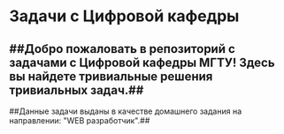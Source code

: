 # Задачи с Цифровой кафедры

##Добро пожаловать в репозиторий с задачами с Цифровой кафедры МГТУ! Здесь вы найдете тривиальные решения тривиальных задач.##
-----------------------------------------------------------------------------------------------------------------------------
##Данные задачи выданы в качестве домашнего задания на направлении: "WEB разработчик".##
